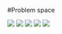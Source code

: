 #Problem space
<html>
<img src = 'http://i794.photobucket.com/albums/yy223/histokitch/kitchen/DSC_0023.jpg'>
<img src = 'http://hyperline.com/info/floor/img/outlet-1.jpg'>
<img src = 'http://www.garvinindustries.com/images/itemimages/fbcvss-g-kit.jpg'>
<img src = 'http://upload.wikimedia.org/wikipedia/commons/c/c5/Electrical_outlet_in_floor.jpg'>
<img src = 'http://i1121.photobucket.com/albums/l516/Youshare_Mobileapp/DSC_0088_zpsc69f1320.jpg'>
</html>
